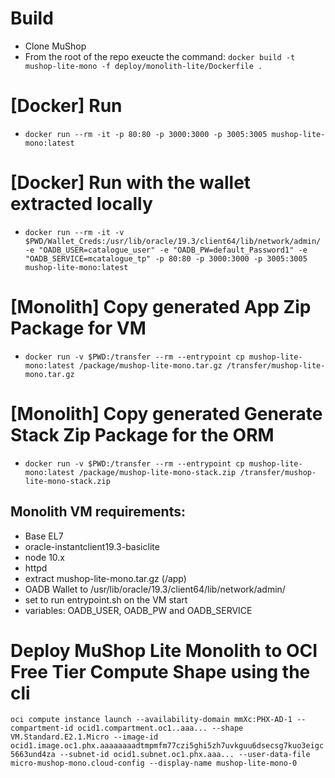 # Build

- Clone MuShop
- From the root of the repo exeucte the command:
 `docker build -t mushop-lite-mono -f deploy/monolith-lite/Dockerfile .`

# [Docker] Run

- `docker run --rm -it -p 80:80 -p 3000:3000 -p 3005:3005 mushop-lite-mono:latest`

# [Docker] Run with the wallet extracted locally

- `docker run --rm -it -v $PWD/Wallet_Creds:/usr/lib/oracle/19.3/client64/lib/network/admin/ -e "OADB_USER=catalogue_user" -e "OADB_PW=default_Password1" -e "OADB_SERVICE=mcatalogue_tp" -p 80:80 -p 3000:3000 -p 3005:3005 mushop-lite-mono:latest`

# [Monolith] Copy generated App Zip Package for VM

- `docker run -v $PWD:/transfer --rm --entrypoint cp mushop-lite-mono:latest /package/mushop-lite-mono.tar.gz /transfer/mushop-lite-mono.tar.gz`

# [Monolith] Copy generated Generate Stack Zip Package for the ORM

- `docker run -v $PWD:/transfer --rm --entrypoint cp mushop-lite-mono:latest /package/mushop-lite-mono-stack.zip /transfer/mushop-lite-mono-stack.zip`


## Monolith VM requirements:

- Base EL7
- oracle-instantclient19.3-basiclite
- node 10.x
- httpd
- extract mushop-lite-mono.tar.gz (/app)
- OADB Wallet to /usr/lib/oracle/19.3/client64/lib/network/admin/
- set to run entrypoint.sh on the VM start
- variables: OADB_USER, OADB_PW and OADB_SERVICE

# Deploy MuShop Lite Monolith to OCI Free Tier Compute Shape using the cli

`oci compute instance launch --availability-domain mmXc:PHX-AD-1 --compartment-id ocid1.compartment.oc1..aaa... --shape VM.Standard.E2.1.Micro --image-id ocid1.image.oc1.phx.aaaaaaaadtmpmfm77czi5ghi5zh7uvkguu6dsecsg7kuo3eigc5663und4za --subnet-id ocid1.subnet.oc1.phx.aaa... --user-data-file micro-mushop-mono.cloud-config --display-name mushop-lite-mono-0`